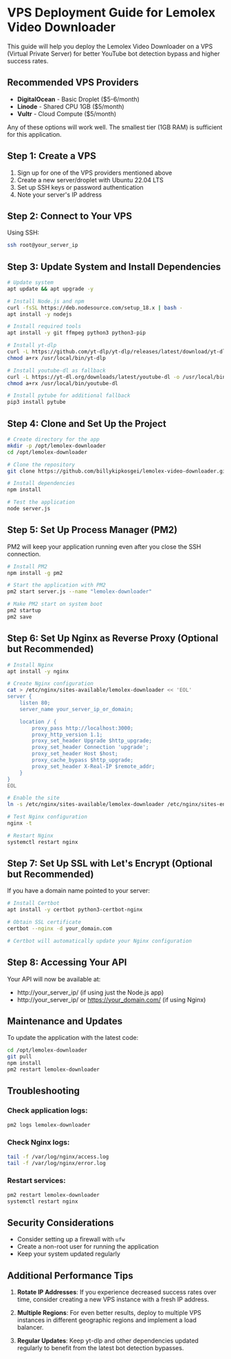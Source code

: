 # VPS Deployment Guide for Lemolex Video Downloader

This guide will help you deploy the Lemolex Video Downloader on a VPS (Virtual Private Server) for better YouTube bot detection bypass and higher success rates.

## Recommended VPS Providers

- **DigitalOcean** - Basic Droplet ($5-6/month)
- **Linode** - Shared CPU 1GB ($5/month)
- **Vultr** - Cloud Compute ($5/month)

Any of these options will work well. The smallest tier (1GB RAM) is sufficient for this application.

## Step 1: Create a VPS

1. Sign up for one of the VPS providers mentioned above
2. Create a new server/droplet with Ubuntu 22.04 LTS
3. Set up SSH keys or password authentication
4. Note your server's IP address

## Step 2: Connect to Your VPS

Using SSH:
```bash
ssh root@your_server_ip
```

## Step 3: Update System and Install Dependencies

```bash
# Update system
apt update && apt upgrade -y

# Install Node.js and npm
curl -fsSL https://deb.nodesource.com/setup_18.x | bash -
apt install -y nodejs

# Install required tools
apt install -y git ffmpeg python3 python3-pip

# Install yt-dlp
curl -L https://github.com/yt-dlp/yt-dlp/releases/latest/download/yt-dlp -o /usr/local/bin/yt-dlp
chmod a+rx /usr/local/bin/yt-dlp

# Install youtube-dl as fallback
curl -L https://yt-dl.org/downloads/latest/youtube-dl -o /usr/local/bin/youtube-dl
chmod a+rx /usr/local/bin/youtube-dl

# Install pytube for additional fallback
pip3 install pytube
```

## Step 4: Clone and Set Up the Project

```bash
# Create directory for the app
mkdir -p /opt/lemolex-downloader
cd /opt/lemolex-downloader

# Clone the repository
git clone https://github.com/billykipkosgei/lemolex-video-downloader.git .

# Install dependencies
npm install

# Test the application
node server.js
```

## Step 5: Set Up Process Manager (PM2)

PM2 will keep your application running even after you close the SSH connection.

```bash
# Install PM2
npm install -g pm2

# Start the application with PM2
pm2 start server.js --name "lemolex-downloader"

# Make PM2 start on system boot
pm2 startup
pm2 save
```

## Step 6: Set Up Nginx as Reverse Proxy (Optional but Recommended)

```bash
# Install Nginx
apt install -y nginx

# Create Nginx configuration
cat > /etc/nginx/sites-available/lemolex-downloader << 'EOL'
server {
    listen 80;
    server_name your_server_ip_or_domain;

    location / {
        proxy_pass http://localhost:3000;
        proxy_http_version 1.1;
        proxy_set_header Upgrade $http_upgrade;
        proxy_set_header Connection 'upgrade';
        proxy_set_header Host $host;
        proxy_cache_bypass $http_upgrade;
        proxy_set_header X-Real-IP $remote_addr;
    }
}
EOL

# Enable the site
ln -s /etc/nginx/sites-available/lemolex-downloader /etc/nginx/sites-enabled/

# Test Nginx configuration
nginx -t

# Restart Nginx
systemctl restart nginx
```

## Step 7: Set Up SSL with Let's Encrypt (Optional but Recommended)

If you have a domain name pointed to your server:

```bash
# Install Certbot
apt install -y certbot python3-certbot-nginx

# Obtain SSL certificate
certbot --nginx -d your_domain.com

# Certbot will automatically update your Nginx configuration
```

## Step 8: Accessing Your API

Your API will now be available at:
- http://your_server_ip/ (if using just the Node.js app)
- http://your_server_ip/ or https://your_domain.com/ (if using Nginx)

## Maintenance and Updates

To update the application with the latest code:

```bash
cd /opt/lemolex-downloader
git pull
npm install
pm2 restart lemolex-downloader
```

## Troubleshooting

### Check application logs:
```bash
pm2 logs lemolex-downloader
```

### Check Nginx logs:
```bash
tail -f /var/log/nginx/access.log
tail -f /var/log/nginx/error.log
```

### Restart services:
```bash
pm2 restart lemolex-downloader
systemctl restart nginx
```

## Security Considerations

- Consider setting up a firewall with `ufw`
- Create a non-root user for running the application
- Keep your system updated regularly

## Additional Performance Tips

1. **Rotate IP Addresses**: If you experience decreased success rates over time, consider creating a new VPS instance with a fresh IP address.

2. **Multiple Regions**: For even better results, deploy to multiple VPS instances in different geographic regions and implement a load balancer.

3. **Regular Updates**: Keep yt-dlp and other dependencies updated regularly to benefit from the latest bot detection bypasses.
